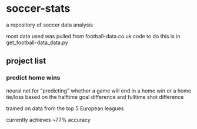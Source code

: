 # soccer-stats
a repository of soccer data analysis

most data used was pulled from football-data.co.uk
code to do this is in get_football-data_data.py

## project list

### predict home wins

neural net for "predicting" whether a game will end in a home win or a home tie/loss based on the halftime goal difference and fulltime shot difference

trained on data from the top 5 European leagues

currently achieves ~77% accuracy
